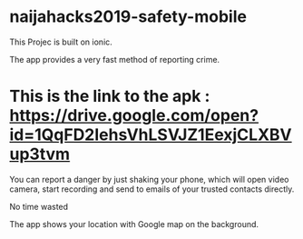 # naijahacks2019-safety-mobile
This Projec is built on ionic.

The app provides a very fast method of reporting crime.

# This is the link to the apk : https://drive.google.com/open?id=1QqFD2IehsVhLSVJZ1EexjCLXBVup3tvm

You can report a danger by just shaking your phone, which will open video camera, start recording and send to emails of your trusted contacts directly. 

No time wasted

The app shows your location with Google map on the background.
